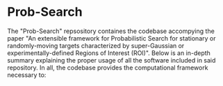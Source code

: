 # Prob-Search
The "Prob-Search" repsository containes the codebase accompying the paper "An extensible framework for Probabilistic Search for stationary 
or randomly-moving targets characterized by super-Gaussian or experimentally-defined Regions of Interest (ROI)". Below is an in-depth summary
explaining the proper usage of all the software included in said repository. In all, the codebase provides the computational framework necessary
to: 
